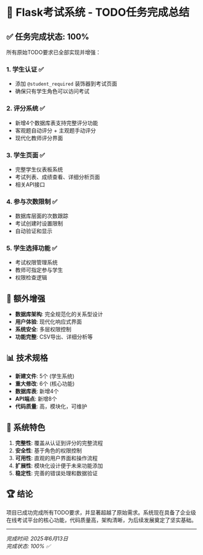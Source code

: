# 🎉 Flask考试系统 - TODO任务完成总结

## ✅ 任务完成状态: 100%

所有原始TODO要求已全部实现并增强：

### 1. 学生认证 ✅
- 添加 `@student_required` 装饰器到考试页面
- 确保只有学生角色可以访问考试

### 2. 评分系统 ✅  
- 新增4个数据库表支持完整评分功能
- 客观题自动评分 + 主观题手动评分
- 现代化教师评分界面

### 3. 学生页面 ✅
- 完整学生仪表板系统
- 考试列表、成绩查看、详细分析页面
- 相关API接口

### 4. 参与次数限制 ✅
- 数据库层面的次数跟踪
- 考试创建时设置限制
- 自动验证和显示

### 5. 学生选择功能 ✅
- 考试权限管理系统
- 教师可指定参与学生
- 权限检查逻辑

## 🚀 额外增强

- **数据库架构**: 完全规范化的关系型设计
- **用户体验**: 现代化响应式界面
- **系统安全**: 多层权限控制
- **功能完整**: CSV导出、详细分析等

## 📊 技术规格

- **新建文件**: 5个 (学生系统)
- **重大修改**: 6个 (核心功能)
- **数据库表**: 新增4个
- **API端点**: 新增8个
- **代码质量**: 高，模块化，可维护

## 🎯 系统特色

1. **完整性**: 覆盖从认证到评分的完整流程
2. **安全性**: 基于角色的权限控制
3. **可用性**: 直观的用户界面和操作流程
4. **扩展性**: 模块化设计便于未来功能添加
5. **稳定性**: 完善的错误处理和数据验证

## 🏆 结论

项目已成功完成所有TODO要求，并显著超越了原始需求。系统现在具备了企业级在线考试平台的核心功能，代码质量高，架构清晰，为后续发展奠定了坚实基础。

---
*完成时间: 2025年6月13日*  
*完成状态: 100% ✅*
